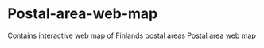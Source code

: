 # Postal-area-web-map
Contains interactive web map of Finlands postal areas
[Postal area web map](https://mattikat.github.io/Postal-area-web-map/Postal_areas.html)
